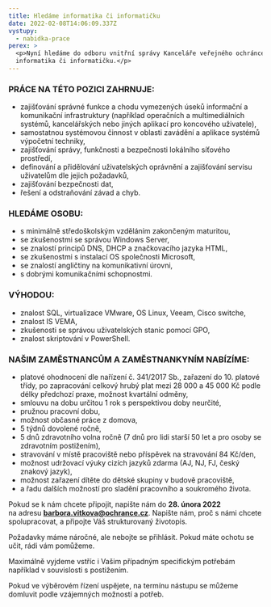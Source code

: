 ```yaml
---
title: Hledáme informatika či informatičku
date: 2022-02-08T14:06:09.337Z
vystupy:
  - nabidka-prace
perex: >
  <p>Nyní hledáme do odboru vnitřní správy Kanceláře veřejného ochránce práv
  informatika či informatičku.</p>
---
```

<h3><strong>PRÁCE NA TÉTO POZICI ZAHRNUJE:</strong></h3>

<ul>
	<li>zajišťování správné funkce a chodu vymezených úseků informační a komunikační infrastruktury (například operačních a multimediálních systémů, kancelářských nebo jiných aplikací pro koncového uživatele),</li>
	<li>samostatnou systémovou činnost v oblasti zavádění a aplikace systémů výpočetní techniky,</li>
	<li>zajišťování správy, funkčnosti a bezpečnosti lokálního síťového prostředí,</li>
	<li>definování a přidělování uživatelských oprávnění a zajišťování servisu uživatelům dle jejich požadavků,</li>
	<li>zajišťování bezpečnosti dat,</li>
	<li>řešení a odstraňování závad a chyb.</li>
</ul>

<h3><strong>HLEDÁME OSOBU:</strong></h3>

<ul>
	<li>s minimálně středoškolským vzděláním zakončeným maturitou,</li>
	<li>se zkušenostmi se správou Windows Server,</li>
	<li>se znalostí principů DNS, DHCP a značkovacího jazyka HTML,</li>
	<li>se zkušenostmi s&nbsp;instalací OS společnosti Microsoft,</li>
	<li>se znalostí angličtiny na komunikativní úrovni,</li>
	<li>s&nbsp;dobrými komunikačními schopnostmi.</li>
</ul>

<h3><strong>VÝHODOU:</strong></h3>

<ul>
	<li>znalost SQL, virtualizace VMware, OS Linux, Veeam, Cisco switche,</li>
	<li>znalost IS VEMA,</li>
	<li>zkušenosti se správou uživatelských stanic pomocí GPO,</li>
	<li>znalost skriptování v PowerShell.</li>
</ul>

<h3><strong>NAŠIM ZAMĚSTNANCŮM A ZAMĚSTNANKYNÍM NABÍZÍME:</strong></h3>

<ul>
	<li>platové ohodnocení dle nařízení č. 341/2017 Sb., zařazení do 10. platové třídy, po zapracování celkový hrubý plat mezi 28&nbsp;000 a 45 000 Kč podle délky předchozí praxe, možnost kvartální odměny,</li>
	<li>smlouvu na dobu určitou 1 rok s&nbsp;perspektivou doby neurčité,</li>
	<li>pružnou pracovní dobu,</li>
	<li>možnost občasné práce z&nbsp;domova,</li>
	<li>5 týdnů dovolené ročně,</li>
	<li>5 dnů zdravotního volna ročně (7 dnů pro lidi starší 50 let a pro osoby se zdravotním postižením),</li>
	<li>stravování v&nbsp;místě pracoviště nebo příspěvek na stravování 84 Kč/den,</li>
	<li>možnost udržovací výuky cizích jazyků zdarma (AJ, NJ, FJ, český znakový jazyk),</li>
	<li>možnost zařazení dítěte do dětské skupiny v&nbsp;budově pracoviště,</li>
	<li>a řadu dalších možností pro sladění pracovního a&nbsp;soukromého života.</li>
</ul>

<p>Pokud se k&nbsp;nám chcete připojit, napište nám do&nbsp;<strong>28. února 2022</strong> na&nbsp;adresu&nbsp;<a href="mailto:barbora.vitkova@ochrance.cz"><strong>barbora.vitkova@ochrance.cz</strong></a>. Napište nám, proč s&nbsp;námi chcete spolupracovat, a&nbsp;připojte Váš strukturovaný životopis.</p>

<p>Požadavky máme náročné, ale nebojte se přihlásit. Pokud máte ochotu se učit, rádi vám pomůžeme.</p>

<p>Maximálně vyjdeme vstříc i Vašim případným specifickým potřebám například v&nbsp;souvislosti s&nbsp;postižením.</p>

<p>Pokud ve&nbsp;výběrovém řízení uspějete, na&nbsp;termínu nástupu se můžeme domluvit podle vzájemných možností a&nbsp;potřeb.</p>
